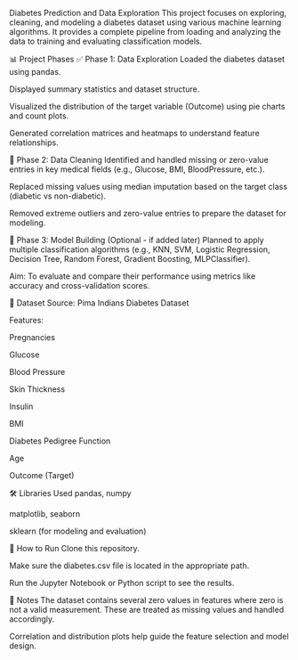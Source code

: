  Diabetes Prediction and Data Exploration
This project focuses on exploring, cleaning, and modeling a diabetes dataset using various machine learning algorithms. It provides a complete pipeline from loading and analyzing the data to training and evaluating classification models.

📊 Project Phases
✅ Phase 1: Data Exploration
Loaded the diabetes dataset using pandas.

Displayed summary statistics and dataset structure.

Visualized the distribution of the target variable (Outcome) using pie charts and count plots.

Generated correlation matrices and heatmaps to understand feature relationships.

🧹 Phase 2: Data Cleaning
Identified and handled missing or zero-value entries in key medical fields (e.g., Glucose, BMI, BloodPressure, etc.).

Replaced missing values using median imputation based on the target class (diabetic vs non-diabetic).

Removed extreme outliers and zero-value entries to prepare the dataset for modeling.

🤖 Phase 3: Model Building (Optional - if added later)
Planned to apply multiple classification algorithms (e.g., KNN, SVM, Logistic Regression, Decision Tree, Random Forest, Gradient Boosting, MLPClassifier).

Aim: To evaluate and compare their performance using metrics like accuracy and cross-validation scores.

📁 Dataset
Source: Pima Indians Diabetes Dataset

Features:

Pregnancies

Glucose

Blood Pressure

Skin Thickness

Insulin

BMI

Diabetes Pedigree Function

Age

Outcome (Target)

🛠️ Libraries Used
pandas, numpy

matplotlib, seaborn

sklearn (for modeling and evaluation)

📌 How to Run
Clone this repository.

Make sure the diabetes.csv file is located in the appropriate path.

Run the Jupyter Notebook or Python script to see the results.

📍 Notes
The dataset contains several zero values in features where zero is not a valid measurement. These are treated as missing values and handled accordingly.

Correlation and distribution plots help guide the feature selection and model design.
